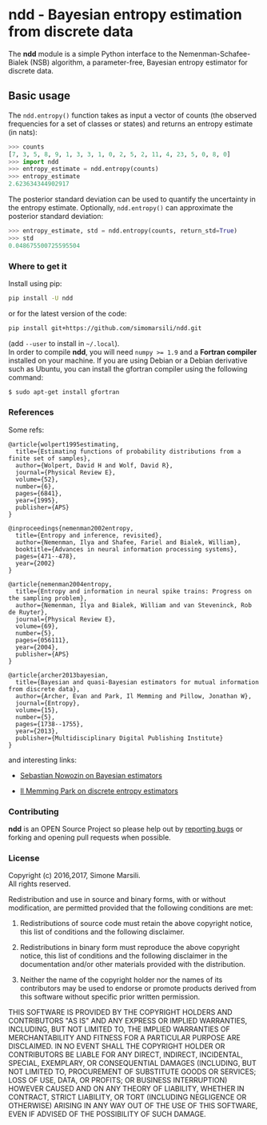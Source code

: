 # ndd - Bayesian entropy estimation from discrete data

The **ndd** module is a simple Python interface to the Nemenman-Schafee-Bialek
(NSB) algorithm, a parameter-free, Bayesian entropy estimator for discrete data.

## Basic usage 

The `ndd.entropy()` function takes as input a vector of counts 
(the observed frequencies for a set of classes or states) 
and returns an entropy estimate (in nats): 

```python
>>> counts
[7, 3, 5, 8, 9, 1, 3, 3, 1, 0, 2, 5, 2, 11, 4, 23, 5, 0, 8, 0]
>>> import ndd
>>> entropy_estimate = ndd.entropy(counts)
>>> entropy_estimate
2.623634344902917
```

The posterior standard deviation can be used to quantify the uncertainty in 
the entropy estimate. Optionally, `ndd.entropy()` can approximate 
the posterior standard deviation:
```python
>>> entropy_estimate, std = ndd.entropy(counts, return_std=True)
>>> std
0.048675500725595504
```

### Where to get it
Install using pip:

```bash
pip install -U ndd
```

or for the latest version of the code:
```bash
pip install git+https://github.com/simomarsili/ndd.git
```

(add `--user` to install in `~/.local`).  
In order to compile **ndd**, you will need `numpy >= 1.9` and a
**Fortran compiler**  installed on your machine.
If you are using Debian or a Debian derivative such as Ubuntu,
you can install the gfortran compiler using the following command:

```bash
$ sudo apt-get install gfortran
```

### References

Some refs:

```
@article{wolpert1995estimating,
  title={Estimating functions of probability distributions from a finite set of samples},
  author={Wolpert, David H and Wolf, David R},
  journal={Physical Review E},
  volume={52},
  number={6},
  pages={6841},
  year={1995},
  publisher={APS}
}

@inproceedings{nemenman2002entropy,
  title={Entropy and inference, revisited},
  author={Nemenman, Ilya and Shafee, Fariel and Bialek, William},
  booktitle={Advances in neural information processing systems},
  pages={471--478},
  year={2002}
}

@article{nemenman2004entropy,
  title={Entropy and information in neural spike trains: Progress on the sampling problem},
  author={Nemenman, Ilya and Bialek, William and van Steveninck, Rob de Ruyter},
  journal={Physical Review E},
  volume={69},
  number={5},
  pages={056111},
  year={2004},
  publisher={APS}
}

@article{archer2013bayesian,
  title={Bayesian and quasi-Bayesian estimators for mutual information from discrete data},
  author={Archer, Evan and Park, Il Memming and Pillow, Jonathan W},
  journal={Entropy},
  volume={15},
  number={5},
  pages={1738--1755},
  year={2013},
  publisher={Multidisciplinary Digital Publishing Institute}
}
```

and interesting links:

- [Sebastian Nowozin on Bayesian estimators](http://www.nowozin.net/sebastian/blog/estimating-discrete-entropy-part-3.html)

- [Il Memming Park on discrete entropy estimators](https://memming.wordpress.com/2014/02/09/a-guide-to-discrete-entropy-estimators/)

### Contributing

**ndd** is an OPEN Source Project so please help out by [reporting bugs](https://github.com/simomarsili/ndd) or forking and opening pull requests when possible.

### License

Copyright (c) 2016,2017, Simone Marsili.  
All rights reserved.

Redistribution and use in source and binary forms, with or without modification, are permitted provided that the following conditions are met:

1. Redistributions of source code must retain the above copyright notice, this list of conditions and the following disclaimer.

2. Redistributions in binary form must reproduce the above copyright notice, this list of conditions and the following disclaimer in the documentation and/or other materials provided with the distribution.

3. Neither the name of the copyright holder nor the names of its contributors may be used to endorse or promote products derived from this software without specific prior written permission.

THIS SOFTWARE IS PROVIDED BY THE COPYRIGHT HOLDERS AND CONTRIBUTORS "AS IS" AND ANY EXPRESS OR IMPLIED WARRANTIES, INCLUDING, BUT NOT LIMITED TO, THE IMPLIED WARRANTIES OF MERCHANTABILITY AND FITNESS FOR A PARTICULAR PURPOSE ARE DISCLAIMED. IN NO EVENT SHALL THE COPYRIGHT HOLDER OR CONTRIBUTORS BE LIABLE FOR ANY DIRECT, INDIRECT, INCIDENTAL, SPECIAL, EXEMPLARY, OR CONSEQUENTIAL DAMAGES (INCLUDING, BUT NOT LIMITED TO, PROCUREMENT OF SUBSTITUTE GOODS OR SERVICES; LOSS OF USE, DATA, OR PROFITS; OR BUSINESS INTERRUPTION) HOWEVER CAUSED AND ON ANY THEORY OF LIABILITY, WHETHER IN CONTRACT, STRICT LIABILITY, OR TORT (INCLUDING NEGLIGENCE OR OTHERWISE) ARISING IN ANY WAY OUT OF THE USE OF THIS SOFTWARE, EVEN IF ADVISED OF THE POSSIBILITY OF SUCH DAMAGE.

